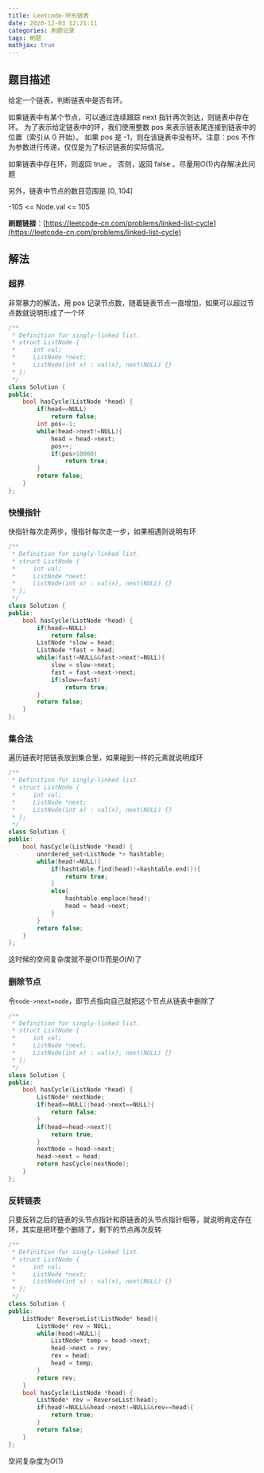 ```yaml
---
title: Leetcode-环形链表
date: 2020-12-03 12:21:11
categories: 刷题记录
tags: 刷题
mathjax: true
---
```


## 题目描述

给定一个链表，判断链表中是否有环。

如果链表中有某个节点，可以通过连续跟踪 next 指针再次到达，则链表中存在环。 为了表示给定链表中的环，我们使用整数 pos 来表示链表尾连接到链表中的位置（索引从 0 开始）。 如果 pos 是 -1，则在该链表中没有环。注意：pos 不作为参数进行传递，仅仅是为了标识链表的实际情况。

如果链表中存在环，则返回 true 。 否则，返回 false 。尽量用$O(1)$内存解决此问题

另外，链表中节点的数目范围是 [0, 104]

-105 <= Node.val <= 105

**刷题链接**：[https://leetcode-cn.com/problems/linked-list-cycle](https://leetcode-cn.com/problems/linked-list-cycle)

<!--more-->

## 解法

### 超界

非常暴力的解法，用 pos 记录节点数，随着链表节点一直增加，如果可以超过节点数就说明形成了一个环

```C++
/**
 * Definition for singly-linked list.
 * struct ListNode {
 *     int val;
 *     ListNode *next;
 *     ListNode(int x) : val(x), next(NULL) {}
 * };
 */
class Solution {
public:
    bool hasCycle(ListNode *head) {
        if(head==NULL)
            return false;
        int pos=-1;
        while(head->next!=NULL){
            head = head->next;
            pos++;
            if(pos>10000)
                return true;
        }
        return false;
    }
};
```

### 快慢指针

快指针每次走两步，慢指针每次走一步，如果相遇则说明有环

```C++
/**
 * Definition for singly-linked list.
 * struct ListNode {
 *     int val;
 *     ListNode *next;
 *     ListNode(int x) : val(x), next(NULL) {}
 * };
 */
class Solution {
public:
    bool hasCycle(ListNode *head) {
        if(head==NULL)
            return false;
        ListNode *slow = head;
        ListNode *fast = head;
        while(fast!=NULL&&fast->next!=NULL){
            slow = slow->next;
            fast = fast->next->next;
            if(slow==fast)
                return true;
        }
        return false;
    }
};
```

### 集合法

遍历链表时把链表放到集合里，如果碰到一样的元素就说明成环

```C++
/**
 * Definition for singly-linked list.
 * struct ListNode {
 *     int val;
 *     ListNode *next;
 *     ListNode(int x) : val(x), next(NULL) {}
 * };
 */
class Solution {
public:
    bool hasCycle(ListNode *head) {
        unordered_set<ListNode *> hashtable;
        while(head!=NULL){
            if(hashtable.find(head)!=hashtable.end()){
                return true;
            }
            else{
                hashtable.emplace(head);
                head = head->next;
            }
        }
        return false;
    }
};
```

这时候的空间复杂度就不是$O(1)$而是$O(N)$了

### 删除节点

令`node->next=node`，即节点指向自己就把这个节点从链表中删除了

```C++
/**
 * Definition for singly-linked list.
 * struct ListNode {
 *     int val;
 *     ListNode *next;
 *     ListNode(int x) : val(x), next(NULL) {}
 * };
 */
class Solution {
public:
    bool hasCycle(ListNode *head) {
        ListNode* nextNode;
        if(head==NULL||head->next==NULL){
            return false;
        }
        if(head==head->next){
            return true;
        }
        nextNode = head->next;
        head->next = head;
        return hasCycle(nextNode);
    }
};
```

### 反转链表

只要反转之后的链表的头节点指针和原链表的头节点指针相等，就说明肯定存在环，其实是把环整个删除了，剩下的节点再次反转

```C++
/**
 * Definition for singly-linked list.
 * struct ListNode {
 *     int val;
 *     ListNode *next;
 *     ListNode(int x) : val(x), next(NULL) {}
 * };
 */
class Solution {
public:
    ListNode* ReverseList(ListNode* head){
        ListNode* rev = NULL;
        while(head!=NULL){
            ListNode* temp = head->next;
            head->next = rev;
            rev = head;
            head = temp;
        }
        return rev;
    }
    bool hasCycle(ListNode *head) {
        ListNode* rev = ReverseList(head);
        if(head!=NULL&&head->next!=NULL&&rev==head){
            return true;
        }
        return false;
    }
};
```

空间复杂度为$O(1)$
